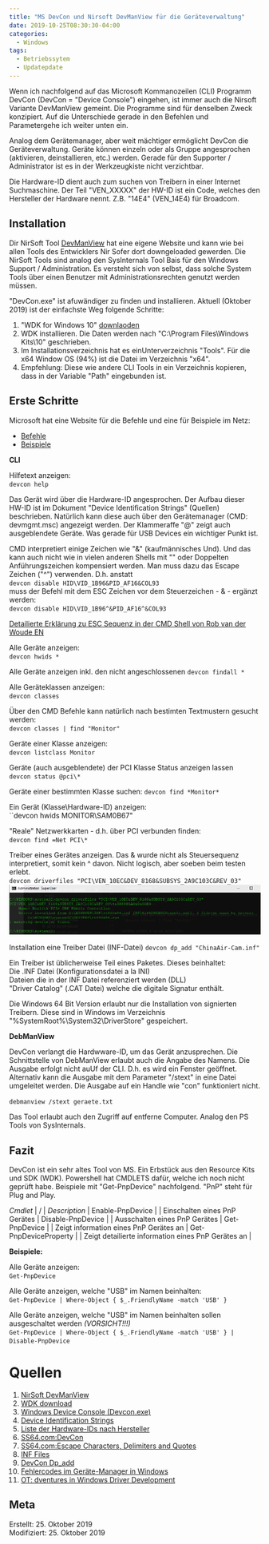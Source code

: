 ```yaml
---
title: "MS DevCon und Nirsoft DevManView für die Geräteverwaltung"
date: 2019-10-25T08:30:30-04:00
categories:
  - Windows
tags:
  - Betriebssytem
  - Updatepdate
---
```


Wenn ich nachfolgend auf das Microsoft Kommanozeilen (CLI) Programm DevCon (DevCon = "Device Console") eingehen, ist immer auch die Nirsoft Variante DevManView gemeint. Die Programme sind für denselben Zweck konzipiert. Auf die Unterschiede gerade in den Befehlen und Parametergehe ich weiter unten ein.  

Analog dem Gerätemanager, aber weit mächtiger ermöglicht DevCon die Geräteverwaltung. Geräte können einzeln oder als Gruppe angesprochen (aktivieren, deinstallieren, etc.) werden. Gerade für den Supporter / Administrator ist es in der Werkzeugkiste nicht verzichtbar.  

Die Hardware-ID dient auch zum suchen von Treibern in einer Internet Suchmaschine. Der Teil "VEN_XXXXX" der HW-ID ist ein Code, welches den Hersteller der Hardware nennt. Z.B. "14E4" (VEN_14E4) für Broadcom.	

## Installation  

Dir NirSoft Tool [DevManView](http://www.nirsoft.net/utils/device_manager_view.html) hat eine eigene Website und kann wie bei allen Tools des Entwicklers Nir Sofer dort downgeloaded gewerden. Die NirSoft Tools sind analog den SysInternals Tool Bais für den Windows Support / Administration. Es versteht sich von selbst, dass solche System Tools über einen Benutzer mit Administrationsrechten genutzt werden müssen.  

"DevCon.exe" ist afuwändiger zu finden und installieren. Aktuell (Oktober 2019) ist der einfachste Weg folgende Schritte:  
1. "WDK for Windows 10" [downlaoden](https://docs.microsoft.com/de-de/windows-hardware/drivers/download-the-wdk)  
2. WDK installieren. Die Daten werden nach "C:\Program Files\Windows Kits\10" geschrieben.
3. Im Installationsverzeichnis hat es einUnterverzeichnis "Tools". Für die x64 Window OS (94%) ist die Datei im Verzeichnis "x64".
4. Empfehlung: Diese wie andere CLI Tools in ein Verzeichnis kopieren, dass in der Variable "Path" eingebunden ist.  

## Erste Schritte  

Microsoft hat eine Website für die Befehle und eine für Beispiele im Netz:  
* [Befehle](https://docs.microsoft.com/de-de/windows-hardware/drivers/devtest/devcon-general-commands)  
* [Beispiele](https://docs.microsoft.com/de-de/windows-hardware/drivers/devtest/devcon-examples)  

**CLI**  

Hilfetext anzeigen:  
``devcon help``  

Das Gerät wird über die Hardware-ID angesprochen. Der Aufbau dieser HW-ID ist im Dokument "Device Identification Strings" (Quellen) beschrieben. Natürlich kann diese auch über den Gerätemanager (CMD: devmgmt.msc) angezeigt werden. Der Klammeraffe "@" zeigt auch ausgeblendete Geräte. Was gerade für USB Devices ein wichtiger Punkt ist.  

CMD interpretiert einige Zeichen wie "&" (kaufmännisches Und). Und das kann auch nicht wie in vielen anderen Shells mit "" oder Doppelten Anführungszeichen kompensiert werden. Man muss dazu das Escape Zeichen ("^") verwenden. D.h. anstatt  
``devcon disable HID\VID_1B96&PID_AF16&COL93``  
muss der Befehl mit dem ESC Zeichen vor dem Steuerzeichen - & - ergänzt werden:  
``devcon disable HID\VID_1B96^&PID_AF16^&COL93``  

[Detailierte Erklärung zu ESC Sequenz in der CMD Shell von Rob van der Woude EN](https://www.robvanderwoude.com/escapechars.php)  

Alle Geräte anzeigen:  
``devcon hwids *``  

Alle Geräte anzeigen inkl. den nicht angeschlossenen
``devcon findall *``  

Alle Geräteklassen anzeigen:  
``devcon classes``

Über den CMD Befehle kann natürlich nach bestimten Textmustern gesucht werden:  
``devcon classes | find "Monitor"``

Geräte einer Klasse anzeigen:  
``devcon listclass Monitor``  

Geräte (auch ausgeblendete) der PCI Klasse Status anzeigen lassen  
``devcon status @pci\*``

Geräte einer bestimmten Klasse suchen:
``devcon find *Monitor*``  

Ein Gerät (Klasse\Hardware-ID) anzeigen:  
``devcon hwids MONITOR\SAM0B67"  

"Reale" Netzwerkkarten - d.h. über PCI verbunden finden:  
``devcon find =Net PCI\*``  

Treiber eines Gerätes anzeigen. Das & wurde nicht als Steuersequenz interpretiert, somit kein ^ davon. Nicht logisch, aber soeben beim testen erlebt.    
``devcon driverfiles "PCI\VEN_10EC&DEV_8168&SUBSYS_2A9C103C&REV_03"``  
![Screenshot](../assets/images/68-1.png)  

Installation eine Treiber Datei (INF-Datei)
``devcon dp_add "ChinaAir-Cam.inf"``  

Ein Treiber ist üblicherweise Teil eines Paketes. Dieses beinhaltet:  
Die .INF Datei (Konfigurationsdatei a la INI)  
Dateien die in der INF Datei referenziert werden (DLL)  
"Driver Catalog" (.CAT Datei) welche die digitale Signatur enthält.  

Die Windows 64 Bit Version erlaubt nur die Installation von signierten Treibern. Diese sind in Windows im Verzeichnis "%SystemRoot%\System32\DriverStore" gespeichert.  

**DebManView**  

DevCon verlangt die Hardwware-ID, um das Gerät anzusprechen. Die Schnittstelle von DebManView erlaubt auch die Angabe des Namens.
Die Ausgabe erfolgt nicht auUf der CLI. D.h. es wird ein Fenster geöffnet. Alternativ kann die Ausgabe mit dem Parameter "/stext" in eine Datei umgeleitet werden. Die Ausgabe auf ein Handle wie "con" funktioniert nicht.  

``debmanview /stext geraete.txt``  

Das Tool erlaubt auch den Zugriff auf entferne Computer. Analog den PS Tools von SysInternals.  



## Fazit

DevCon ist ein sehr altes Tool von MS. Ein Erbstück aus den Resource Kits und SDK (WDK). Powershell hat CMDLETS dafür, welche ich noch nicht geprüft habe. Beispiele mit "Get-PnpDevice" nachfolgend. "PnP" steht für Plug and Play. 

*Cmdlet* | / | *Description* |
Enable-PnpDevice | | Einschalten eines PnP Gerätes |
Disable-PnpDevice | | Ausschalten eines PnP Gerätes |
Get-PnpDevice | | Zeigt information eines PnP Gerätes an |
Get-PnpDeviceProperty | | Zeigt detailierte information eines PnP Gerätes an |


**Beispiele:**  

Alle Geräte anzeigen:  
``Get-PnpDevice``  

Alle Geräte anzeigen, welche "USB" im Namen beinhalten:  
``Get-PnpDevice | Where-Object { $_.FriendlyName -match 'USB' }``  

Alle Geräte anzeigen, welche "USB" im Namen beinhalten sollen ausgeschaltet werden *(VORSICHT!!!)*  
``Get-PnpDevice | Where-Object { $_.FriendlyName -match 'USB' } | Disable-PnpDevice``  


# Quellen  

1. [NirSoft DevManView](http://www.nirsoft.net/utils/device_manager_view.html) 
2. [WDK download](https://docs.microsoft.com/de-de/windows-hardware/drivers/download-the-wdk)
3. [Windows Device Console (Devcon.exe)](https://docs.microsoft.com/de-de/windows-hardware/drivers/devtest/devcon)
4. [Device Identification Strings](https://docs.microsoft.com/de-de/windows-hardware/drivers/install/device-identification-strings)
5. [Liste der Hardware-IDs nach Hersteller](https://www.driverscloud.com/de/drivers)
6. [SS64.com:DevCon](https://ss64.com/nt/devcon.html)
7. [SS64.com:Escape Characters, Delimiters and Quotes](https://ss64.com/nt/syntax-esc.html)
8. [INF Files](https://docs.microsoft.com/de-ch//windows-hardware/drivers/install/inf-files)
9. [DevCon Dp_add](https://docs.microsoft.com/en-us/windows-hardware/drivers/devtest/devcon-dp-add)
10. [Fehlercodes im Geräte-Manager in Windows](https://support.microsoft.com/de-de/help/310123/error-codes-in-device-manager-in-windows)
11. [OT: dventures in Windows Driver Development](https://www.nccgroup.trust/uk/about-us/newsroom-and-events/blogs/2016/april/adventures-in-windows-driver-development-part-1/)  

## Meta

Erstellt:		25. Oktober 2019  
Modifiziert:	25. Oktober 2019  

